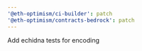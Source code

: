 ```yaml
---
'@eth-optimism/ci-builder': patch
'@eth-optimism/contracts-bedrock': patch
---
```


Add echidna tests for encoding
